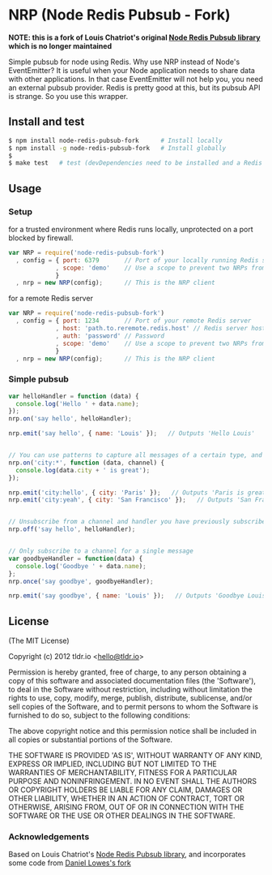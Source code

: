 NRP (Node Redis Pubsub - Fork)
=================

**NOTE: this is a fork of Louis Chatriot's original [Node Redis Pubsub library](https://github.com/louischatriot/node-redis-pubsub) which is no longer maintained**

Simple pubsub for node using Redis. Why use NRP instead of Node's EventEmitter? It is useful when
your Node application needs to share data with other applications. In that case EventEmitter will not
help you, you need an external pubsub provider. Redis is pretty good at this, but its pubsub API
is strange. So you use this wrapper.

## Install and test
```bash
$ npm install node-redis-pubsub-fork      # Install locally
$ npm install -g node-redis-pubsub-fork   # Install globally
$
$ make test   # test (devDependencies need to be installed and a Redis server up)
```

## Usage
### Setup
for a trusted environment where Redis runs locally, unprotected on a port blocked by firewall.

```javascript
var NRP = require('node-redis-pubsub-fork')
  , config = { port: 6379       // Port of your locally running Redis server
             , scope: 'demo'    // Use a scope to prevent two NRPs from sharing messages
             }
  , nrp = new NRP(config);      // This is the NRP client
```

for a remote Redis server

```javascript
var NRP = require('node-redis-pubsub-fork')
  , config = { port: 1234       // Port of your remote Redis server
             , host: 'path.to.reremote.redis.host' // Redis server host, defaults to 127.0.0.1
             , auth: 'password' // Password
             , scope: 'demo'    // Use a scope to prevent two NRPs from sharing messages
             }
  , nrp = new NRP(config);      // This is the NRP client
```

### Simple pubsub

```javascript
var helloHandler = function (data) {
  console.log('Hello ' + data.name);
});
nrp.on('say hello', helloHandler);

nrp.emit('say hello', { name: 'Louis' });   // Outputs 'Hello Louis'


// You can use patterns to capture all messages of a certain type, and get the full name of the channel a message is sent on
nrp.on('city:*', function (data, channel) {
  console.log(data.city + ' is great');
});

nrp.emit('city:hello', { city: 'Paris' });   // Outputs 'Paris is great'
nrp.emit('city:yeah', { city: 'San Francisco' });   // Outputs 'San Francisco is great'


// Unsubscribe from a channel and handler you have previously subscribed to
nrp.off('say hello', helloHandler);


// Only subscribe to a channel for a single message
var goodbyeHandler = function(data) {
  console.log('Goodbye ' + data.name);
};
nrp.once('say goodbye', goodbyeHandler);

nrp.emit('say goodbye', { name: 'Louis' });   // Outputs 'Goodbye Louis' then unsubscribes from future messages with this handler on this channel
```


## License

(The MIT License)

Copyright (c) 2012 tldr.io &lt;hello@tldr.io&gt;

Permission is hereby granted, free of charge, to any person obtaining
a copy of this software and associated documentation files (the
'Software'), to deal in the Software without restriction, including
without limitation the rights to use, copy, modify, merge, publish,
distribute, sublicense, and/or sell copies of the Software, and to
permit persons to whom the Software is furnished to do so, subject to
the following conditions:

The above copyright notice and this permission notice shall be
included in all copies or substantial portions of the Software.

THE SOFTWARE IS PROVIDED 'AS IS', WITHOUT WARRANTY OF ANY KIND,
EXPRESS OR IMPLIED, INCLUDING BUT NOT LIMITED TO THE WARRANTIES OF
MERCHANTABILITY, FITNESS FOR A PARTICULAR PURPOSE AND NONINFRINGEMENT.
IN NO EVENT SHALL THE AUTHORS OR COPYRIGHT HOLDERS BE LIABLE FOR ANY
CLAIM, DAMAGES OR OTHER LIABILITY, WHETHER IN AN ACTION OF CONTRACT,
TORT OR OTHERWISE, ARISING FROM, OUT OF OR IN CONNECTION WITH THE
SOFTWARE OR THE USE OR OTHER DEALINGS IN THE SOFTWARE.

### Acknowledgements

Based on Louis Chatriot's [Node Redis Pubsub library](https://github.com/louischatriot/node-redis-pubsub), and incorporates some code from [Daniel Lowes's fork](https://github.com/Pleochism/node-redis-pubsub)
